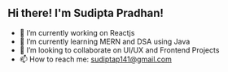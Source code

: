 <!-- <img src="https://raw.githubusercontent.com/louislow81/louislow81/master/assets/cover.jpg" align="center"> -->

<h2> Hi there! I'm Sudipta Pradhan! </h2>


- 🔭 I’m currently working on Reactjs
- 🌱 I’m currently learning MERN and DSA using Java
- 👯 I’m looking to collaborate on UI/UX and Frontend Projects
- 📫 How to reach me: sudiptap141@gmail.com



